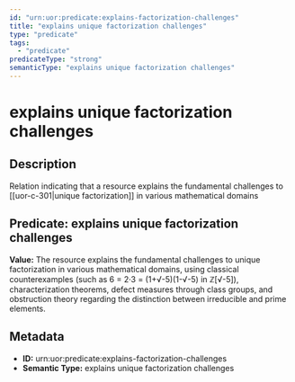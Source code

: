```yaml
---
id: "urn:uor:predicate:explains-factorization-challenges"
title: "explains unique factorization challenges"
type: "predicate"
tags:
  - "predicate"
predicateType: "strong"
semanticType: "explains unique factorization challenges"
---
```


# explains unique factorization challenges

## Description

Relation indicating that a resource explains the fundamental challenges to [[uor-c-301|unique factorization]] in various mathematical domains

## Predicate: explains unique factorization challenges

**Value:** The resource explains the fundamental challenges to unique factorization in various mathematical domains, using classical counterexamples (such as 6 = 2·3 = (1+√-5)(1-√-5) in ℤ[√-5]), characterization theorems, defect measures through class groups, and obstruction theory regarding the distinction between irreducible and prime elements.

## Metadata

- **ID:** urn:uor:predicate:explains-factorization-challenges
- **Semantic Type:** explains unique factorization challenges
